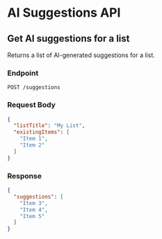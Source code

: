 # AI Suggestions API

## Get AI suggestions for a list

Returns a list of AI-generated suggestions for a list.

### Endpoint

```
POST /suggestions
```

### Request Body

```json
{
  "listTitle": "My List",
  "existingItems": [
    "Item 1",
    "Item 2"
  ]
}
```

### Response

```json
{
  "suggestions": [
    "Item 3",
    "Item 4",
    "Item 5"
  ]
}
```
